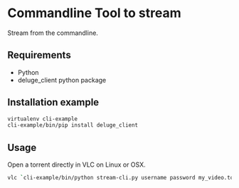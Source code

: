 # Commandline Tool to stream

Stream from the commandline.

## Requirements

* Python
* deluge_client python package

## Installation example

```bash
virtualenv cli-example
cli-example/bin/pip install deluge_client
```

## Usage

Open a torrent directly in VLC on Linux or OSX.

```bash
vlc `cli-example/bin/python stream-cli.py username password my_video.torrent`
```